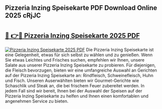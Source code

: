 ## Pizzeria Inzing Speisekarte PDF Download Online 2025 cRjJC

# <h2><a href="http://gc8er9h.nevu.top/?p=Pizzeria+Inzing+Speisekarte">🔗 👉🔴 Pizzeria Inzing Speisekarte 2025 PDF</a></h2>

[![Pizzeria Inzing Speisekarte 2025 PDF](https://i.imgur.com/dBaPXMq.png)](http://gc8er9h.nevu.top/?p=Pizzeria+Inzing+Speisekarte)
Die Pizzeria Inzing Speisekarte ist eine Gelegenheit, etwas für sich selbst zu wählen und zu genießen. Wenn Sie etwas Leichtes und Frisches suchen, empfehlen wir Ihnen, unsere Salate aus unserer Pizzeria Inzing Speisekarte zu probieren. Für diejenigen, die Fleisch bevorzugen, bieten wir eine umfangreiche Auswahl an Gerichten auf der Pizzeria Inzing Speisekarte an: Rindfleisch, Schweinefleisch, Huhn und Fisch. Unseren Auserwählten bieten wir Gourmet-Gerichte wie Schaschlik und Steak an, die bei frischem Feuer zubereitet werden. In jedem Fall sind wir bereit, Ihnen bei der Auswahl der Speisen auf der Pizzeria Inzing Speisekarte zu helfen und Ihnen einen komfortablen und angenehmen Service zu bieten.
